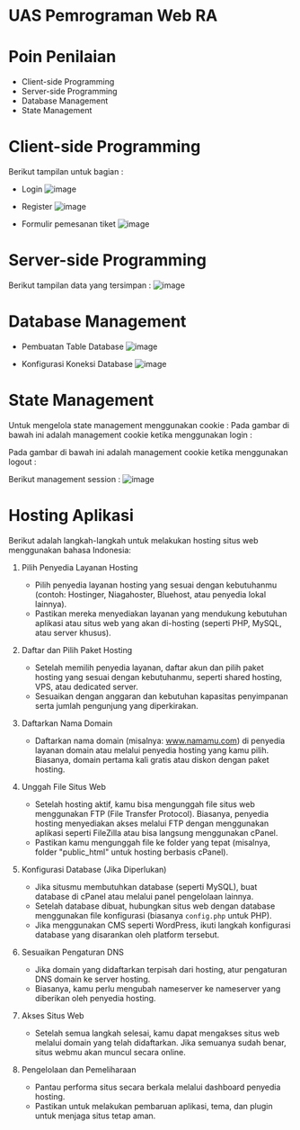 # UAS Pemrograman Web RA

# Poin Penilaian
- Client-side Programming
- Server-side Programming
- Database Management
- State Management

# Client-side Programming
Berikut tampilan untuk bagian :
- Login 
![image](https://github.com/user-attachments/assets/70fd382f-e74b-4a9c-acbd-caa1dcc846cc)


- Register 
![image](https://github.com/user-attachments/assets/8cb56059-5432-40f1-8342-acd975607455)


- Formulir pemesanan tiket
![image](https://github.com/user-attachments/assets/7a4b9796-fd98-43b7-bd6d-9ab8fcfb576f)

# Server-side Programming
Berikut tampilan data yang tersimpan :
![image](https://github.com/user-attachments/assets/55b86a4f-80f5-4378-a80c-e0b0c15dc282)

# Database Management
- Pembuatan Table Database
![image](https://github.com/user-attachments/assets/86e90c4d-9eaf-4416-a6fd-7c9cef1f76b5)

- Konfigurasi Koneksi Database
  ![image](https://github.com/user-attachments/assets/e6634320-4611-4360-964d-1015529a7939)

# State Management
Untuk mengelola state management menggunakan cookie :
Pada gambar di bawah ini adalah management cookie ketika menggunakan login :

Pada gambar di bawah ini adalah management cookie ketika menggunakan logout :

Berikut management session :
![image](https://github.com/user-attachments/assets/ea33b182-9305-48ba-b9e4-8e8fe39d0f32)



# Hosting Aplikasi
Berikut adalah langkah-langkah untuk melakukan hosting situs web menggunakan bahasa Indonesia:
1. Pilih Penyedia Layanan Hosting
   - Pilih penyedia layanan hosting yang sesuai dengan kebutuhanmu (contoh: Hostinger, Niagahoster, Bluehost, atau penyedia lokal lainnya).
   - Pastikan mereka menyediakan layanan yang mendukung kebutuhan aplikasi atau situs web yang akan di-hosting (seperti PHP, MySQL, atau server khusus).
  
2. Daftar dan Pilih Paket Hosting
   - Setelah memilih penyedia layanan, daftar akun dan pilih paket hosting yang sesuai dengan kebutuhanmu, seperti shared hosting, VPS, atau dedicated server.
   - Sesuaikan dengan anggaran dan kebutuhan kapasitas penyimpanan serta jumlah pengunjung yang diperkirakan.

3. Daftarkan Nama Domain
   - Daftarkan nama domain (misalnya: www.namamu.com) di penyedia layanan domain atau melalui penyedia hosting yang kamu pilih. Biasanya, domain pertama kali gratis atau diskon dengan paket hosting.

4. Unggah File Situs Web
   - Setelah hosting aktif, kamu bisa mengunggah file situs web menggunakan FTP (File Transfer Protocol). Biasanya, penyedia hosting menyediakan akses melalui FTP dengan menggunakan aplikasi seperti FileZilla atau bisa langsung menggunakan cPanel.
   - Pastikan kamu mengunggah file ke folder yang tepat (misalnya, folder "public_html" untuk hosting berbasis cPanel).

5. Konfigurasi Database (Jika Diperlukan)
   - Jika situsmu membutuhkan database (seperti MySQL), buat database di cPanel atau melalui panel pengelolaan lainnya.
   - Setelah database dibuat, hubungkan situs web dengan database menggunakan file konfigurasi (biasanya `config.php` untuk PHP).
   - Jika menggunakan CMS seperti WordPress, ikuti langkah konfigurasi database yang disarankan oleh platform tersebut.

6. Sesuaikan Pengaturan DNS
   - Jika domain yang didaftarkan terpisah dari hosting, atur pengaturan DNS domain ke server hosting.
   - Biasanya, kamu perlu mengubah nameserver ke nameserver yang diberikan oleh penyedia hosting.

7. Akses Situs Web
   - Setelah semua langkah selesai, kamu dapat mengakses situs web melalui domain yang telah didaftarkan. Jika semuanya sudah benar, situs webmu akan muncul secara online.

8. Pengelolaan dan Pemeliharaan
   - Pantau performa situs secara berkala melalui dashboard penyedia hosting.
   - Pastikan untuk melakukan pembaruan aplikasi, tema, dan plugin untuk menjaga situs tetap aman.
